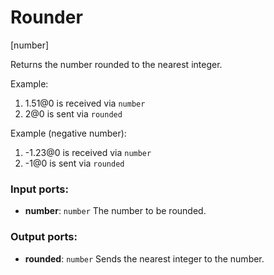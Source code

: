 # Rounder

[number]

Returns the number rounded to the nearest integer.

Example:

1. 1.51@0 is received via `number`
2. 2@0 is sent via `rounded`

Example (negative number):

1. -1.23@0 is received via `number`
2. -1@0 is sent via `rounded`

### Input ports:

* __number__: `number`
    The number to be rounded.



### Output ports:

* __rounded__: `number`
    Sends the nearest integer to the number.



